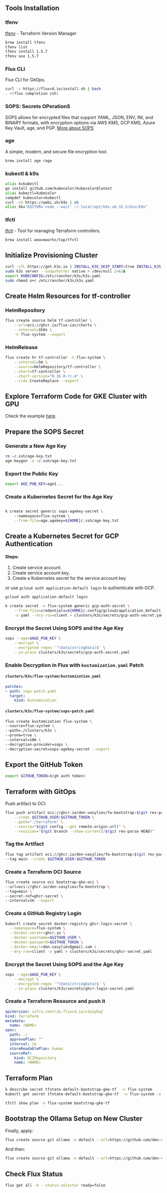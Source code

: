 ## Tools Installation

### tfenv
[tfenv](https://github.com/tfutils/tfenv) - Terraform Version Manager
```bash
brew install tfenv
tfenv list
tfenv install 1.5.7
tfenv use 1.5.7
```

### Flux CLI
Flux CLI for GitOps.
```bash
curl -s https://fluxcd.io/install.sh | bash
. <(flux completion zsh)
```

### SOPS: Secrets OPerationS
SOPS allows for encrypted files that support YAML, JSON, ENV, INI, and BINARY formats, with encryption options via AWS KMS, GCP KMS, Azure Key Vault, age, and PGP. 
[More about SOPS](https://github.com/getsops/sops/releases)

### age
A simple, modern, and secure file encryption tool.
```bash
brew install age rage
```

### kubectl & k9s
```bash
alias k=kubectl
go install github.com/kubecolor/kubecolor@latest
alias kubectl=kubecolor
compdef kubecolor=kubectl
curl -sS https://webi.sh/k9s | sh
alias kk="EDITOR='code --wait' ~/.local/opt/k9s-v0.32.5/bin/k9s"
```

### tfctl
[tfctl](https://flux-iac.github.io/tofu-controller/tfctl/) - Tool for managing Terraform controllers.
```bash
brew install weaveworks/tap/tfctl
```

## Initialize Provisioning Cluster
```bash
curl -sfL https://get.k3s.io | INSTALL_K3S_SKIP_START=true INSTALL_K3S_SKIP_ENABLE=true sh -
sudo k3s server --snapshotter native > /dev/null 2>&1&
export KUBECONFIG=/etc/rancher/k3s/k3s.yaml 
sudo chmod o+r /etc/rancher/k3s/k3s.yaml
```

## Create Helm Resources for tf-controller
### HelmRepository
```bash
flux create source helm tf-controller \
    --url=oci://ghcr.io/flux-iac/charts \
    --interval=1h0s \
    -n flux-system --export
```

### HelmRelease
```bash
flux create hr tf-controller -n flux-system \
    --interval=5m \
    --source=HelmRepository/tf-controller \
    --chart=tf-controller \
    --chart-version="0.16.0-rc.4" \
    --crds CreateReplace --export
```

## Explore Terraform Code for GKE Cluster with GPU
Check the example [here](./terraform/).

## Prepare the SOPS Secret

### Generate a New Age Key
```bash
rm ~/.ssh/age-key.txt
age-keygen -o ~/.ssh/age-key.txt
```
### Export the Public Key
```bash
export AGE_PUB_KEY=age1...
```

### Create a Kubernetes Secret for the Age Key
```bash

k create secret generic sops-agekey-secret \ 
    --namespace=flux-system \
    --from-file=age.agekey=${HOME}/.ssh/age-key.txt
```

## Create a Kubernetes Secret for GCP Authentication
#### Steps:
1. Create service account.
2. Create service account key.
3. Create a Kubernetes secret for the service account key

or use `gcloud auth application-default login` to authenticate with GCP.
```bash
gcloud auth application-default login

k create secret -n flux-system generic gcp-auth-secret \
    --from-file=credentials=${HOME}/.config/gcloud/application_default_credentials.json \
    -o yaml --dry-run=client > clusters/k3s/secrets/gcp-auth-secret.yaml
```

### Encrypt the Secret Using SOPS and the Age Key
```bash
sops --age=$AGE_PUB_KEY \
    --encrypt \
    --encrypted-regex '^(data|stringData)$' \
    --in-place clusters/k3s/secrets/gcp-auth-secret.yaml
```

### Enable Decryption in Flux with `kustomization.yaml` Patch
#### `clusters/k3s/flux-system/kustomization.yaml`
```yaml
patches:
- path: sops-patch.yaml
  target:
    kind: Kustomization
```

#### `clusters/k3s/flux-system/sops-patch.yaml`
```bash
flux create kustomization flux-system \
--source=flux-system \
--path=./clusters/k3s \
--prune=true \
--interval=10m \
--decryption-provider=sops \
--decryption-secret=sops-agekey-secret --export
```

## Export the GitHub Token
```bash
export GITHUB_TOKEN=$(gh auth token)
```

## Terraform with GitOps
Push artifact to OCI.
```bash
flux push artifact oci://ghcr.io/den-vasyliev/fw-bootstrap:$(git rev-parse --short HEAD) \
    --creds $GITHUB_USER:$GITHUB_TOKEN \
    --path="./terraform" \
    --source="$(git config --get remote.origin.url)" \
    --revision="$(git branch --show-current)/$(git rev-parse HEAD)"
```

### Tag the Artifact
```bash
flux tag artifact oci://ghcr.io/den-vasyliev/fw-bootstrap:$(git rev-parse --short HEAD) \
--tag main --creds $GITHUB_USER:$GITHUB_TOKEN 
```

### Create a Terraform OCI Source
```bash
flux create source oci bootstrap-gke-oci \
--url=oci://ghcr.io/den-vasyliev/fw-bootstrap \
--tag=main \
--secret-ref=ghcr-secret \
--interval=1m --export
```

### Create a GitHub Registry Login
```bash
kubectl create secret docker-registry ghcr-login-secret \
  --namespace=flux-system \
  --docker-server=ghcr.io \
  --docker-username=$GITHUB_USER \
  --docker-password=$GITHUB_TOKEN \
  --docker-email=den.vasyliev@gmail.com \
  --dry-run=client -o yaml > clusters/k3s/secrets/ghcr-secret.yaml
```

### Encrypt the Secret Using SOPS and the Age Key
```bash
sops --age=$AGE_PUB_KEY \
    --encrypt \
    --encrypted-regex '^(data|stringData)$' \
    --in-place clusters/k3s/secrets/ghcr-login-secret.yaml
```

### Create a Terraform Resource and push it
```yaml
apiVersion: infra.contrib.fluxcd.io/v1alpha2
kind: Terraform
metadata:
  name: <NAME>
spec:
  path: ./
  approvePlan: ""
  interval: 1m
  storeReadablePlan: human
  sourceRef:
    kind: OCIRepository
    name: <NAME>
```

## Terraform Plan
```bash
k describe secret tfstate-default-bootstrap-gke-tf  -n flux-system
kubectl get secret tfstate-default-bootstrap-gke-tf  -n flux-system -o jsonpath="{.data.tfstate}" | base64 --decode | gunzip > tfstate

tfctl show plan -n flux-system bootstrap-gke-tf 
```

## Bootstrap the Ollama Setup on New Cluster
Finally, apply:
```bash
flux create source git ollama -n default --url=https://github.com/den-vasyliev/fw-non-prod --branch=main --interval=5m --export
```
And then:
```bash
flux create source git ollama -n default --url=https://github.com/den-vasyliev/fw-non-prod --branch=main --interval=5m
```

## Check Flux Status
```bash
flux get all -A --status-selector ready=false
```
